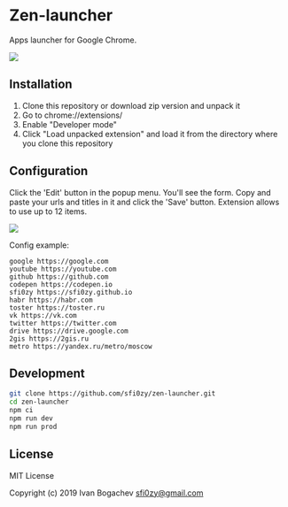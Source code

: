 # Zen-launcher

Apps launcher for Google Chrome.

![](https://habrastorage.org/webt/m8/53/x7/m853x7dbcctncw_bhr94250xjlw.png)


## Installation

 1. Clone this repository or download zip version and unpack it
 2. Go to chrome://extensions/
 3. Enable "Developer mode"
 4. Click "Load unpacked extension" and load it from the directory where you clone this repository


## Configuration
Click the 'Edit' button in the popup menu. You'll see the form. Copy and paste your urls and titles in it and click the 'Save' button. Extension allows to use up to 12 items.

![](https://habrastorage.org/webt/sr/3c/x0/sr3cx0iqfovo2twciyg0rn9k4l0.png)

Config example:
```
google https://google.com
youtube https://youtube.com
github https://github.com
codepen https://codepen.io
sfi0zy https://sfi0zy.github.io
habr https://habr.com
toster https://toster.ru
vk https://vk.com
twitter https://twitter.com
drive https://drive.google.com
2gis https://2gis.ru
metro https://yandex.ru/metro/moscow
```

## Development
```sh
git clone https://github.com/sfi0zy/zen-launcher.git
cd zen-launcher
npm ci
npm run dev
npm run prod
```

## License
MIT License

Copyright (c) 2019 Ivan Bogachev <sfi0zy@gmail.com>

